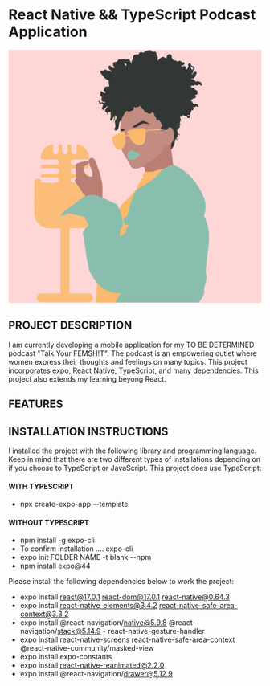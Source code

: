 # React Native && TypeScript Podcast Application

<img src='assets\logo.png' alt='brand logo' width='600px' />

## PROJECT DESCRIPTION
I am currently developing a mobile application for my TO BE DETERMINED podcast "Talk Your FEMSH!T". The podcast is an empowering outlet where women express their thoughts and feelings on many topics. This project incorporates expo, React Native, TypeScript, and many dependencies. This project also extends my learning beyong React. 

## FEATURES

## INSTALLATION INSTRUCTIONS
I installed the project with the following library and programming language. Keep in mind that there are two different types of installations depending on if you choose to TypeScript or JavaScript. This project does use TypeScript: 

#### WITH TYPESCRIPT
- npx create-expo-app --template

#### WITHOUT TYPESCRIPT
- npm install -g expo-cli
- To confirm installation …. expo-cli
- expo init FOLDER NAME -t blank --npm
- npm install expo@44

Please install the following dependencies below to work the project:

- expo install react@17.0.1 react-dom@17.0.1 react-native@0.64.3
- expo install react-native-elements@3.4.2 react-native-safe-area-context@3.3.2
- expo install @react-navigation/native@5.9.8 @react-navigation/stack@5.14.9 - react-native-gesture-handler
- expo install react-native-screens react-native-safe-area-context @react-native-community/masked-view
- expo install expo-constants
- expo install react-native-reanimated@2.2.0
- expo install @react-navigation/drawer@5.12.9


